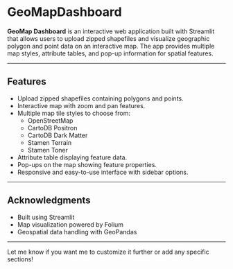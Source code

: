 # GeoMapDashboard

**GeoMap Dashboard** is an interactive web application built with Streamlit that allows users to upload zipped shapefiles and visualize geographic polygon and point data on an interactive map. The app provides multiple map styles, attribute tables, and pop-up information for spatial features.

---

## Features

- Upload zipped shapefiles containing polygons and points.
- Interactive map with zoom and pan features.
- Multiple map tile styles to choose from:
  - OpenStreetMap
  - CartoDB Positron
  - CartoDB Dark Matter
  - Stamen Terrain
  - Stamen Toner
- Attribute table displaying feature data.
- Pop-ups on the map showing feature properties.
- Responsive and easy-to-use interface with sidebar options.

---

## Acknowledgments

- Built using Streamlit
- Map visualization powered by Folium
- Geospatial data handling with GeoPandas

---

Let me know if you want me to customize it further or add any specific sections!

